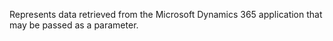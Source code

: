 Represents data retrieved from the Microsoft Dynamics 365 application that may be passed as a parameter.